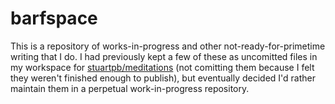 # barfspace

This is a repository of works-in-progress and other not-ready-for-primetime writing that I do. I had previously kept a few of these as uncomitted files in my workspace for [stuartpb/meditations][] (not comitting them because I felt they weren't finished enough to publish), but eventually decided I'd rather maintain them in a perpetual work-in-progress repository.

[stuartpb/meditations]: https://github.com/stuartpb/meditations
